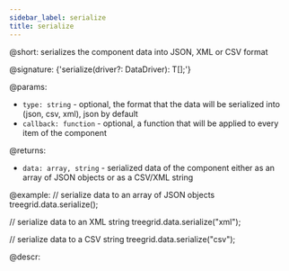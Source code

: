 ```yaml
---
sidebar_label: serialize
title: serialize
---          
```


@short: serializes the component data into JSON, XML or CSV format

@signature: {'serialize(driver?: DataDriver): T[];'}

@params:
- `type: string` - optional, the format that the data will be serialized into (json, csv, xml), json by default
- `callback: function` - optional,  a function that will be applied to every item of the component

@returns:
- `data: array, string` - serialized data of the component either as an array of JSON objects or as a CSV/XML string 

@example:
// serialize data to an array of JSON objects
treegrid.data.serialize();

// serialize data to an XML string
treegrid.data.serialize("xml");

// serialize data to a CSV string
treegrid.data.serialize("csv");


@descr:
